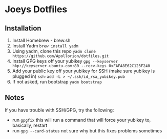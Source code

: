 # Joeys Dotfiles

## Installation

1. Install Homebrew - brew.sh
2. Install Yadm `brew install yadm`
3. Using yadm, clone this repo `yadm clone https://github.com/Apollorion/dotfiles.git`
4. Install GPG keys off your yubikey `gpg --keyserver hkp://keyserver.ubuntu.com:80 --recv-keys 0xFAFA8E62C123F240`
5. Add your public key off your yubikey for SSH (make sure yubikey is plugged in) `ssh-add -L > ~/.ssh/id_rsa_yubikey.pub`
6. If not asked, run bootstrap `yadm bootstrap`


## Notes

If you have trouble with SSH/GPG, try the following:
- run `gpgfix` this will run a command that will force your yubikey to, basically, restart
- run `gpg --card-status` not sure why but this fixes problems sometimes
